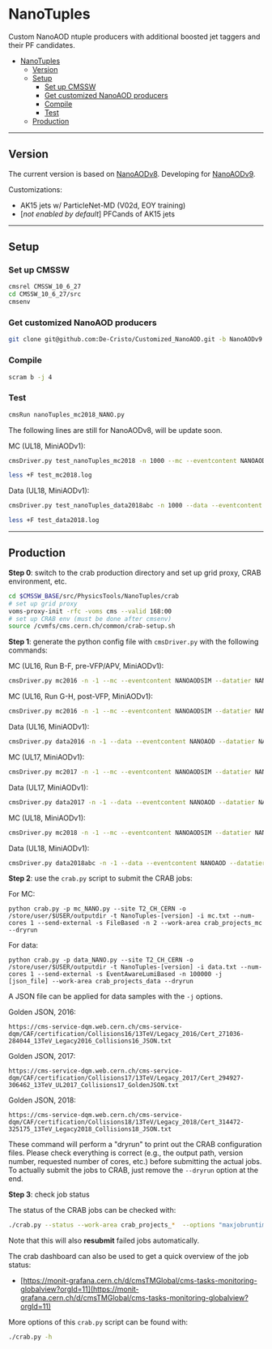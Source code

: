 # NanoTuples

Custom NanoAOD ntuple producers with additional boosted jet taggers and their PF candidates.

<!-- TOC -->

- [NanoTuples](#nanotuples)
    - [Version](#version)
    - [Setup](#setup)
        - [Set up CMSSW](#set-up-cmssw)
        - [Get customized NanoAOD producers](#get-customized-nanoaod-producers)
        - [Compile](#compile)
        - [Test](#test)
    - [Production](#production)

<!-- /TOC -->

------

## Version

The current version is based on [NanoAODv8](https://gitlab.cern.ch/cms-nanoAOD/nanoaod-doc/-/wikis/Releases/NanoAODv8).
Developing for [NanoAODv9](https://gitlab.cern.ch/cms-nanoAOD/nanoaod-doc/-/wikis/Releases/NanoAODv9).

Customizations:

- AK15 jets w/ ParticleNet-MD (V02d, EOY training)
- [*not enabled by default*] PFCands of AK15 jets

------

## Setup

### Set up CMSSW

```bash
cmsrel CMSSW_10_6_27
cd CMSSW_10_6_27/src
cmsenv
```

### Get customized NanoAOD producers

```bash
git clone git@github.com:De-Cristo/Customized_NanoAOD.git -b NanoAODv9 .
```

### Compile

```bash
scram b -j 4
```

### Test

```bash
cmsRun nanoTuples_mc2018_NANO.py
```

The following lines are still for NanoAODv8, will be update soon.

<!-- 
MC (UL16, MiniAODv1):

```bash
cmsDriver.py test_nanoTuples_mc2016 -n 1000 --mc --eventcontent NANOAODSIM --datatier NANOAODSIM --conditions 106X_mcRun2_asymptotic_v15 --step NANO --nThreads 1 --era Run2_2016,run2_nanoAOD_106Xv1 --customise PhysicsTools/NanoTuples/nanoTuples_cff.nanoTuples_customizeMC --filein /store/mc/RunIISummer16MiniAODv3/TTToSemilepton_TuneCUETP8M2_ttHtranche3_13TeV-powheg-pythia8/MINIAODSIM/PUMoriond17_94X_mcRun2_asymptotic_v3-v2/80000/FEC61D42-F5F5-E811-8435-001E67A4061D.root --fileout file:nano_mc2016.root --customise_commands "process.options.wantSummary = cms.untracked.bool(True)" >& test_mc2016.log &

less +F test_mc2016.log
```

Data (UL16, MiniAODv1):

```bash
cmsDriver.py test_nanoTuples_data2016 -n 1000 --data --eventcontent NANOAOD --datatier NANOAOD --conditions 106X_dataRun2_v32 --step NANO --nThreads 1 --era Run2_2016,run2_nanoAOD_106Xv1 --customise PhysicsTools/NanoTuples/nanoTuples_cff.nanoTuples_customizeData --filein /store/data/Run2016H/MET/MINIAOD/17Jul2018-v2/00000/0A0B71F7-75B8-E811-BAB7-0425C5DE7BE4.root --fileout file:nano_data2016.root --customise_commands "process.options.wantSummary = cms.untracked.bool(True)" >& test_data2016.log &

less +F test_data2016.log
```


MC (UL17, MiniAODv1):

```bash
cmsDriver.py test_nanoTuples_mc2017 -n 1000 --mc --eventcontent NANOAODSIM --datatier NANOAODSIM --conditions 106X_mc2017_realistic_v8 --step NANO --nThreads 1 --era Run2_2017,run2_nanoAOD_106Xv1 --customise PhysicsTools/NanoTuples/nanoTuples_cff.nanoTuples_customizeMC --filein /store/mc/RunIIFall17MiniAODv2/DY1JetsToLL_M-50_LHEZpT_150-250_TuneCP5_13TeV-amcnloFXFX-pythia8/MINIAODSIM/PU2017_12Apr2018_94X_mc2017_realistic_v14-v1/60000/F492A0D0-3F56-E811-9387-FA163EB32A35.root --fileout file:nano_mc2017.root --customise_commands "process.options.wantSummary = cms.untracked.bool(True)" >& test_mc2017.log &

less +F test_mc2017.log
```

Data (UL17, MiniAODv1):

```bash
cmsDriver.py test_nanoTuples_data2017 -n 1000 --data --eventcontent NANOAOD --datatier NANOAOD --conditions 106X_dataRun2_v32 --step NANO --nThreads 1 --era Run2_2017,run2_nanoAOD_106Xv1 --customise PhysicsTools/NanoTuples/nanoTuples_cff.nanoTuples_customizeData --filein /store/data/Run2017F/SingleElectron/MINIAOD/31Mar2018-v1/90002/EC099452-C938-E811-9922-0CC47A7C354C.root --fileout file:nano_data2017.root --customise_commands "process.options.wantSummary = cms.untracked.bool(True)" >& test_data2017.log &

less +F test_data2017.log
``` 
-->


MC (UL18, MiniAODv1):

```bash
cmsDriver.py test_nanoTuples_mc2018 -n 1000 --mc --eventcontent NANOAODSIM --datatier NANOAODSIM --conditions 106X_upgrade2018_realistic_v15_L1v1 --step NANO --nThreads 1 --era Run2_2018,run2_nanoAOD_106Xv1 --customise PhysicsTools/NanoTuples/nanoTuples_cff.nanoTuples_customizeMC --filein /store/mc/RunIISummer19UL18MiniAOD/GluGluToBulkGravitonToHHTo4B_M-1000_narrow_WZHtag_TuneCP5_PSWeights_13TeV-madgraph-pythia8/MINIAODSIM/106X_upgrade2018_realistic_v11_L1v1-v1/20000/86AAB896-106A-4D4E-9657-DDB87FAFD1EE.root --fileout file:nano_mc2018.root --customise_commands "process.options.wantSummary = cms.untracked.bool(True)" >& test_mc2018.log &

less +F test_mc2018.log
```

Data (UL18, MiniAODv1):

```bash
cmsDriver.py test_nanoTuples_data2018abc -n 1000 --data --eventcontent NANOAOD --datatier NANOAOD --conditions 106X_dataRun2_v32 --step NANO --nThreads 1 --era Run2_2018,run2_nanoAOD_106Xv1 --customise PhysicsTools/NanoTuples/nanoTuples_cff.nanoTuples_customizeData --filein /store/data/Run2018D/JetHT/MINIAOD/12Nov2019_UL2018_rsb-v1/270000/100C831A-70F3-B645-8D7D-0A4474767984.root --fileout file:nano_data2018.root --customise_commands "process.options.wantSummary = cms.untracked.bool(True)" >& test_data2018.log &

less +F test_data2018.log
```

------

## Production

**Step 0**: switch to the crab production directory and set up grid proxy, CRAB environment, etc.

```bash
cd $CMSSW_BASE/src/PhysicsTools/NanoTuples/crab
# set up grid proxy
voms-proxy-init -rfc -voms cms --valid 168:00
# set up CRAB env (must be done after cmsenv)
source /cvmfs/cms.cern.ch/common/crab-setup.sh
```

**Step 1**: generate the python config file with `cmsDriver.py` with the following commands:


MC (UL16, Run B-F, pre-VFP/APV, MiniAODv1):

```bash
cmsDriver.py mc2016 -n -1 --mc --eventcontent NANOAODSIM --datatier NANOAODSIM --conditions 106X_mcRun2_asymptotic_preVFP_v9 --step NANO --nThreads 1 --era Run2_2016,run2_nanoAOD_106Xv1 --customise PhysicsTools/NanoTuples/nanoTuples_cff.nanoTuples_customizeMC --filein file:step-1.root --fileout file:nano.root --no_exec
```

MC (UL16, Run G-H, post-VFP, MiniAODv1):

```bash
cmsDriver.py mc2016 -n -1 --mc --eventcontent NANOAODSIM --datatier NANOAODSIM --conditions 106X_mcRun2_asymptotic_v15 --step NANO --nThreads 1 --era Run2_2016,run2_nanoAOD_106Xv1 --customise PhysicsTools/NanoTuples/nanoTuples_cff.nanoTuples_customizeMC --filein file:step-1.root --fileout file:nano.root --no_exec
```

Data (UL16, MiniAODv1):

```bash
cmsDriver.py data2016 -n -1 --data --eventcontent NANOAOD --datatier NANOAOD --conditions 106X_dataRun2_v32 --step NANO --nThreads 1 --era Run2_2016,run2_nanoAOD_106Xv1 --customise PhysicsTools/NanoTuples/nanoTuples_cff.nanoTuples_customizeData --filein file:step-1.root --fileout file:nano.root --no_exec
```


MC (UL17, MiniAODv1):

```bash
cmsDriver.py mc2017 -n -1 --mc --eventcontent NANOAODSIM --datatier NANOAODSIM --conditions 106X_mc2017_realistic_v8 --step NANO --nThreads 1 --era Run2_2017,run2_nanoAOD_106Xv1 --customise PhysicsTools/NanoTuples/nanoTuples_cff.nanoTuples_customizeMC --filein file:step-1.root --fileout file:nano.root --no_exec
```

Data (UL17, MiniAODv1):

```bash
cmsDriver.py data2017 -n -1 --data --eventcontent NANOAOD --datatier NANOAOD --conditions 106X_dataRun2_v32 --step NANO --nThreads 1 --era Run2_2017,run2_nanoAOD_106Xv1 --customise PhysicsTools/NanoTuples/nanoTuples_cff.nanoTuples_customizeData --filein file:step-1.root --fileout file:nano.root --no_exec
```

MC (UL18, MiniAODv1):

```bash
cmsDriver.py mc2018 -n -1 --mc --eventcontent NANOAODSIM --datatier NANOAODSIM --conditions 106X_upgrade2018_realistic_v15_L1v1 --step NANO --nThreads 1 --era Run2_2018,run2_nanoAOD_106Xv1 --customise PhysicsTools/NanoTuples/nanoTuples_cff.nanoTuples_customizeMC --filein file:step-1.root --fileout file:nano.root --no_exec
```

Data (UL18, MiniAODv1):

```bash
cmsDriver.py data2018abc -n -1 --data --eventcontent NANOAOD --datatier NANOAOD --conditions 106X_dataRun2_v32 --step NANO --nThreads 1 --era Run2_2018,run2_nanoAOD_106Xv1 --customise PhysicsTools/NanoTuples/nanoTuples_cff.nanoTuples_customizeData --filein file:step-1.root --fileout file:nano.root --no_exec
```


**Step 2**: use the `crab.py` script to submit the CRAB jobs:

For MC:

`python crab.py -p mc_NANO.py --site T2_CH_CERN -o /store/user/$USER/outputdir -t NanoTuples-[version] -i mc.txt --num-cores 1 --send-external -s FileBased -n 2 --work-area crab_projects_mc --dryrun`

For data:

`python crab.py -p data_NANO.py --site T2_CH_CERN -o /store/user/$USER/outputdir -t NanoTuples-[version] -i data.txt --num-cores 1 --send-external -s EventAwareLumiBased -n 100000 -j [json_file] --work-area crab_projects_data --dryrun`


A JSON file can be applied for data samples with the `-j` options.

Golden JSON, 2016:

```
https://cms-service-dqm.web.cern.ch/cms-service-dqm/CAF/certification/Collisions16/13TeV/Legacy_2016/Cert_271036-284044_13TeV_Legacy2016_Collisions16_JSON.txt
```

Golden JSON, 2017:

```
https://cms-service-dqm.web.cern.ch/cms-service-dqm/CAF/certification/Collisions17/13TeV/Legacy_2017/Cert_294927-306462_13TeV_UL2017_Collisions17_GoldenJSON.txt
```

Golden JSON, 2018:

```
https://cms-service-dqm.web.cern.ch/cms-service-dqm/CAF/certification/Collisions18/13TeV/Legacy_2018/Cert_314472-325175_13TeV_Legacy2018_Collisions18_JSON.txt
```

These command will perform a "dryrun" to print out the CRAB configuration files. Please check everything is correct (e.g., the output path, version number, requested number of cores, etc.) before submitting the actual jobs. To actually submit the jobs to CRAB, just remove the `--dryrun` option at the end.

**Step 3**: check job status

The status of the CRAB jobs can be checked with:

```bash
./crab.py --status --work-area crab_projects_*  --options "maxjobruntime=2500 maxmemory=2500" && ./crab.py --summary
```

Note that this will also **resubmit** failed jobs automatically.

The crab dashboard can also be used to get a quick overview of the job status:

- [https://monit-grafana.cern.ch/d/cmsTMGlobal/cms-tasks-monitoring-globalview?orgId=11](https://monit-grafana.cern.ch/d/cmsTMGlobal/cms-tasks-monitoring-globalview?orgId=11)

More options of this `crab.py` script can be found with:

```bash
./crab.py -h
```
